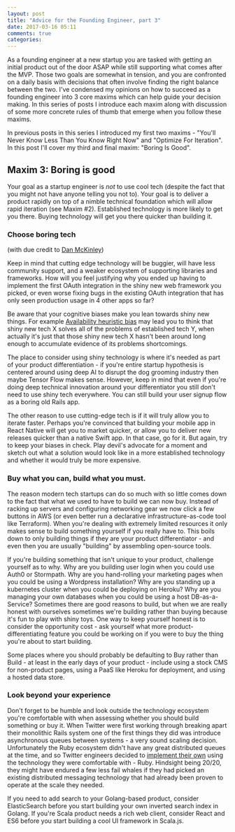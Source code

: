 ```yaml
---
layout: post
title: "Advice for the Founding Engineer, part 3"
date: 2017-03-16 05:11
comments: true
categories: 
---
```


As a founding engineer at a new startup you are tasked with getting an initial product out of the door ASAP while still supporting what comes after the MVP. Those two goals are somewhat in tension, and you are confronted on a daily basis with decisions that often involve finding the right balance between the two. I've condensed my opinions on how to succeed as a founding engineer into 3 core maxims which can help guide your decision making. In this series of posts I introduce each maxim along with discussion of some more concrete rules of thumb that emerge when you follow these maxims.

In previous posts in this series I introduced my first two maxims - "You'll Never Know Less Than You Know Right Now" and "Optimize For Iteration". In this post I'll cover my third and final maxim: "Boring Is Good". 

## Maxim 3: Boring is good
Your goal as a startup engineer is *not* to use cool tech (despite the fact that you might not have anyone telling you not to). Your goal is to deliver a product rapidly on top of a nimble technical foundation which will allow rapid iteration (see Maxim #2). Established technology is more likely to get you there. Buying technology will get you there quicker than building it. 


### Choose boring tech
(with due credit to [Dan McKinley](http://mcfunley.com/choose-boring-technology))

Keep in mind that cutting edge technology will be buggier, will have less community support, and a weaker ecosystem of supporting libraries and frameworks. How will you feel justifying why you ended up having to implement the first OAuth integration in the shiny new web framework you picked, or even worse fixing bugs in the existing OAuth integration that has only seen production usage in 4 other apps so far? 

Be aware that your cognitive biases make you lean towards shiny new things. For example [Availability heuristic bias](https://en.wikipedia.org/wiki/Availability_heuristic) may lead you to think that shiny new tech X solves all of the problems of established tech Y, when actually it's just that those shiny new tech X hasn't been around long enough to accumulate evidence of its problems shortcomings.

The place to consider using shiny technology is where it's needed as part of your product differentiation - if you're entire startup hypothesis is centered around using deep AI to disrupt the dog grooming industry then maybe Tensor Flow makes sense. However, keep in mind that even if you're doing deep technical innovation around your differentiator you still don't need to use shiny tech everywhere. You can still build your user signup flow as a boring old Rails app.

The other reason to use cutting-edge tech is if it will truly allow you to iterate faster. Perhaps you're convinced that building your mobile app in React Native will get you to market quicker, or allow you to deliver new releases quicker than a native Swift app. In that case, go for it. But again, try to keep your biases in check. Play devil's advocate for a moment and sketch out what a solution would look like in a more established technology and whether it would truly be more expensive.

### Buy what you can, build what you must.
The reason modern tech startups can do so much with so little comes down to the fact that what we used to have to build we can now buy. Instead of racking up servers and configuring networking gear we now click a few buttons in AWS (or even better run a declarative infrastructure-as-code tool like Terraform). When you're dealing with extremely limited resources it only makes sense to build something yourself if you really have to. This boils down to only building things if they are your product differentiator - and even then you are usually "building" by assembling open-source tools. 

If you're building something that isn't unique to your product, challenge yourself as to why. Why are you building user login when you could use Auth0 or Stormpath. Why are you hand-rolling your marketing pages when you could be using a Wordpress installation? Why are you standing up a kubernetes cluster when you could be deploying on Heroku? Why are you managing your own databases when you could be using a host DB-as-a-Service? Sometimes there are good reasons to build, but when we are really honest with ourselves sometimes we're building rather than buying because it's fun to play with shiny toys. One way to keep yourself honest is to consider the opportunity cost - ask yourself what more product-differentiating feature you could be working on if you were to buy the thing you're about to start building.

Some places where you should probably be defaulting to Buy rather than Build - at least in the early days of your product - include using a stock CMS for non-product pages, using a PaaS like Heroku for deployment, and using a hosted data store.

### Look beyond your experience
Don't forget to be humble and look outside the technology ecosystem you're comfortable with when assessing whether you should build something or buy it. When Twitter were first working through breaking apart their monolithic Rails system one of the first things they did was introduce asynchronous queues between systems - a very sound scaling decision. Unfortunately the Ruby ecosystem didn't have any great distributed queues at the time, and so Twitter engineers decided to [implement their own](https://github.com/starling/starling) using the technology they were comfortable with - Ruby. Hindsight being 20/20, they might have endured a few less fail whales if they had picked an existing distributed messaging technology that had already been proven to operate at the scale they needed.

If you need to add search to your Golang-based product, consider ElasticSearch before you start building your own inverted search index in Golang. If you're Scala product needs a rich web client, consider React and ES6 before you start building a cool UI framework in Scala.js.
